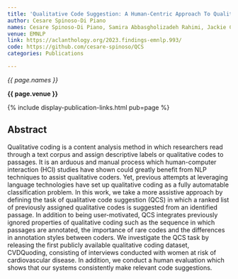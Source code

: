 ```yaml
---
title: 'Qualitative Code Suggestion: A Human-Centric Approach To Qualitative Coding'
author: Cesare Spinoso-Di Piano
names: Cesare Spinoso-Di Piano, Samira Abbasgholizadeh Rahimi, Jackie Chi Kit Cheung
venue: EMNLP
link: https://aclanthology.org/2023.findings-emnlp.993/
code: https://github.com/cesare-spinoso/QCS
categories: Publications

---
```


*{{ page.names }}*

**{{ page.venue }}**

{% include display-publication-links.html pub=page %}

## Abstract

Qualitative coding is a content analysis method in which researchers read through a text corpus and assign descriptive labels or qualitative codes to passages. It is an arduous and manual process which human-computer interaction (HCI) studies have shown could greatly benefit from NLP techniques to assist qualitative coders. Yet, previous attempts at leveraging language technologies have set up qualitative coding as a fully automatable classification problem. In this work, we take a more assistive approach by defining the task of qualitative code suggestion (QCS) in which a ranked list of previously assigned qualitative codes is suggested from an identified passage. In addition to being user-motivated, QCS integrates previously ignored properties of qualitative coding such as the sequence in which passages are annotated, the importance of rare codes and the differences in annotation styles between coders. We investigate the QCS task by releasing the first publicly available qualitative coding dataset, CVDQuoding, consisting of interviews conducted with women at risk of cardiovascular disease. In addition, we conduct a human evaluation which shows that our systems consistently make relevant code suggestions.